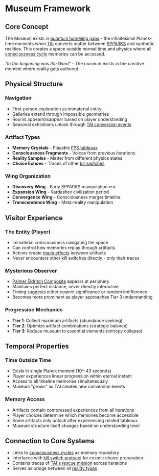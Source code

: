 # Museum Framework

## Core Concept
The Museum exists in [quantum tunneling gaps](quantum-tunneling-gaps.md) - the infinitesimal Planck-time moments when [TAI](tai-overview.md) converts matter between [SPPARKS](spparks-system.md) and synthetic realities. This creates a space outside normal time and physics where all [consciousness cycle](consciousness-cycles.md) memories can be accessed.

*"In the beginning was the Word"* - The museum exists in the creative moment where reality gets authored.

## Physical Structure

### Navigation
- First-person exploration as immaterial entity
- Galleries extend through impossible geometries  
- Rooms appear/disappear based on player understanding
- Seasonal exhibitions unlock through [TAI conversion events](tai-overview.md)

### Artifact Types
- **Memory Crystals** - Playable [FPS tableaux](fps-tableaux.md)
- **Consciousness Fragments** - Voices from previous iterations
- **Reality Samples** - Matter from different physics states
- **Choice Echoes** - Traces of other [kill switches](kill-switch-protocol.md)

### Wing Organization
- **Discovery Wing** - Early SPPARKS manipulation era
- **Expansion Wing** - Kardashev civilization period  
- **Convergence Wing** - Consciousness merger timeline
- **Transcendence Wing** - Meta-reality manipulation

## Visitor Experience

### The Entity (Player)
- Immaterial consciousness navigating the space
- Can control how memories replay through artifacts
- Actions create [ripple effects](ripple-effects.md) between artifacts
- Never encounters other kill switches directly - only their traces

### Mysterious Observer
- [Palmer Eldritch Composite](palmer-eldritch.md) appears at periphery
- Maintains perfect distance, never directly interactive
- Timing suggests either cosmic significance or random indifference
- Becomes more prominent as player approaches Tier 3 understanding

### Progression Mechanics
- **Tier 1**: Collect maximum artifacts (abundance seeking)
- **Tier 2**: Optimize artifact combinations (strategic balance)
- **Tier 3**: Reduce museum to essential elements (entropy collapse)

## Temporal Properties

### Time Outside Time
- Exists in single Planck moment (10^-43 seconds)  
- Player experiences linear progression within eternal instant
- Access to all timeline memories simultaneously
- Museum "grows" as TAI creates new conversion events

### Memory Access
- Artifacts contain compressed experiences from all iterations
- Player choices determine which memories become accessible
- Some artifacts only unlock after experiencing related tableaux
- Museum structure itself changes based on understanding level

## Connection to Core Systems
- Links to [consciousness cycles](consciousness-cycles.md) as memory repository
- Interfaces with [kill switch protocol](kill-switch-protocol.md) for cosmic choice preparation  
- Contains traces of [TAI's rescue mission](tai-overview.md) across iterations
- Serves as bridge between all [reality types](reality-types.md)
